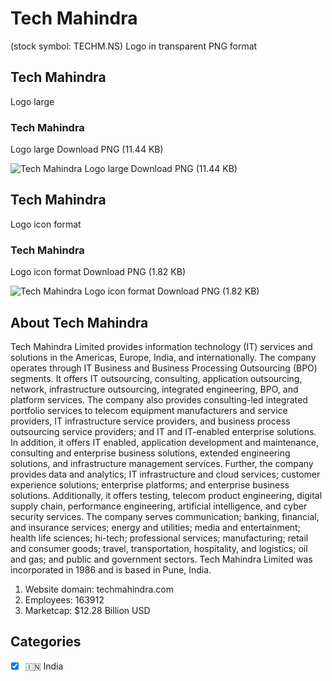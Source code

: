 # Tech Mahindra
 (stock symbol: TECHM.NS) Logo in transparent PNG format

## Tech Mahindra
 Logo large

### Tech Mahindra
 Logo large Download PNG (11.44 KB)

![Tech Mahindra
 Logo large Download PNG (11.44 KB)](/img/orig/TECHM.NS_BIG-281ab5b9.png)

## Tech Mahindra
 Logo icon format

### Tech Mahindra
 Logo icon format Download PNG (1.82 KB)

![Tech Mahindra
 Logo icon format Download PNG (1.82 KB)](/img/orig/TECHM.NS-b9183d93.png)

## About Tech Mahindra


Tech Mahindra Limited provides information technology (IT) services and solutions in the Americas, Europe, India, and internationally. The company operates through IT Business and Business Processing Outsourcing (BPO) segments. It offers IT outsourcing, consulting, application outsourcing, network, infrastructure outsourcing, integrated engineering, BPO, and platform services. The company also provides consulting-led integrated portfolio services to telecom equipment manufacturers and service providers, IT infrastructure service providers, and business process outsourcing service providers; and IT and IT-enabled enterprise solutions. In addition, it offers IT enabled, application development and maintenance, consulting and enterprise business solutions, extended engineering solutions, and infrastructure management services. Further, the company provides data and analytics; IT infrastructure and cloud services; customer experience solutions; enterprise platforms; and enterprise business solutions. Additionally, it offers testing, telecom product engineering, digital supply chain, performance engineering, artificial intelligence, and cyber security services. The company serves communication; banking, financial, and insurance services; energy and utilities; media and entertainment; health life sciences; hi-tech; professional services; manufacturing; retail and consumer goods; travel, transportation, hospitality, and logistics; oil and gas; and public and government sectors. Tech Mahindra Limited was incorporated in 1986 and is based in Pune, India.

1. Website domain: techmahindra.com
2. Employees: 163912
3. Marketcap: $12.28 Billion USD


## Categories
- [x] 🇮🇳 India
